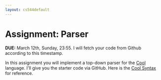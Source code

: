 ```yaml
---
layout: cs544default
---
```


# Assignment: Parser

**DUE:** March 12th, Sunday, 23:55.
I will fetch your code from Github according to this timestamp.

In this assignment you will implement a top-down parser
for the [Cool](cool.html) language.
I'll give you the starter code via GitHub.
Here is the [Cool Syntax](cool_syntax.pdf) for reference.

